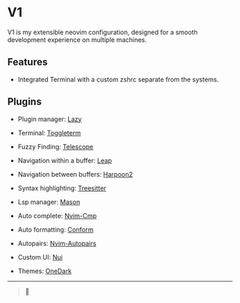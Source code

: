 # V1

V1 is my extensible neovim configuration, designed for a smooth development experience on multiple machines.

## Features

- Integrated Terminal with a custom zshrc separate from the systems.

## Plugins

- Plugin manager: [Lazy](https://github.com/folke/lazy.nvim)

- Terminal: [Toggleterm](https://github.com/akinsho/toggleterm.nvim)

- Fuzzy Finding: [Telescope](https://github.com/nvim-telescope/telescope.nvim)

- Navigation within a buffer: [Leap](https://github.com/ggandor/leap.nvim)

- Navigation between buffers: [Harpoon2](https://github.com/ThePrimeagen/harpoon)

- Syntax highlighting: [Treesitter](https://github.com/nvim-treesitter/nvim-treesitter)

- Lsp manager: [Mason](https://github.com/williamboman/mason.nvim)

- Auto complete: [Nvim-Cmp](https://github.com/hrsh7th/nvim-cmp)

- Auto formatting: [Conform](https://github.com/stevearc/conform.nvim)

- Autopairs: [Nvim-Autopairs](https://github.com/windwp/nvim-autopairs)

- Custom UI: [Nui](https://github.com/MunifTanjim/nui.nvim)

- Themes: [OneDark](https://github.com/navarasu/onedark.nvim)

___

> 🌸
